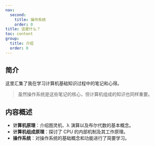 ```yaml
---
nav:
  second:
    title: 操作系统
    order: 0
title: 这是什么？
toc: content
group:
  title: 介绍
  order: 0
---
```


## 简介

这里汇集了我在学习计算机基础知识过程中的笔记和心得。

> 虽然操作系统是这些笔记的核心，但计算机组成的知识也同样重要。

## 内容概述

- **计算机原理**：介绍图灵机、λ 演算以及布尔代数的基本概念。
- **计算机组成原理**：探讨了 CPU 的内部机制及其工作原理。
- **操作系统**：对操作系统的基础概念和功能进行了简要学习。
